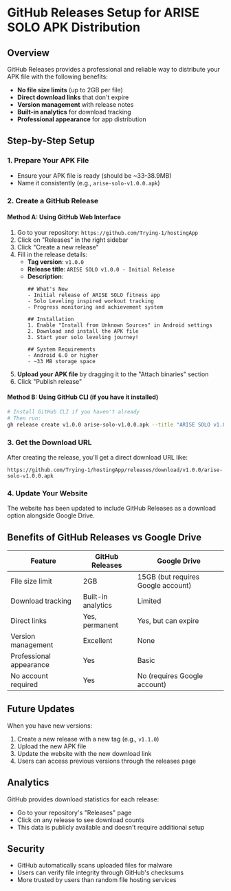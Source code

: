 # GitHub Releases Setup for ARISE SOLO APK Distribution

## Overview
GitHub Releases provides a professional and reliable way to distribute your APK file with the following benefits:
- **No file size limits** (up to 2GB per file)
- **Direct download links** that don't expire
- **Version management** with release notes
- **Built-in analytics** for download tracking
- **Professional appearance** for app distribution

## Step-by-Step Setup

### 1. Prepare Your APK File
- Ensure your APK file is ready (should be ~33-38.9MB)
- Name it consistently (e.g., `arise-solo-v1.0.0.apk`)

### 2. Create a GitHub Release

#### Method A: Using GitHub Web Interface
1. Go to your repository: `https://github.com/Trying-1/hostingApp`
2. Click on "Releases" in the right sidebar
3. Click "Create a new release"
4. Fill in the release details:
   - **Tag version**: `v1.0.0`
   - **Release title**: `ARISE SOLO v1.0.0 - Initial Release`
   - **Description**: 
     ```
     ## What's New
     - Initial release of ARISE SOLO fitness app
     - Solo Leveling inspired workout tracking
     - Progress monitoring and achievement system
     
     ## Installation
     1. Enable "Install from Unknown Sources" in Android settings
     2. Download and install the APK file
     3. Start your solo leveling journey!
     
     ## System Requirements
     - Android 6.0 or higher
     - ~33 MB storage space
     ```
5. **Upload your APK file** by dragging it to the "Attach binaries" section
6. Click "Publish release"

#### Method B: Using GitHub CLI (if you have it installed)
```bash
# Install GitHub CLI if you haven't already
# Then run:
gh release create v1.0.0 arise-solo-v1.0.0.apk --title "ARISE SOLO v1.0.0" --notes "Initial release of ARISE SOLO fitness app"
```

### 3. Get the Download URL
After creating the release, you'll get a direct download URL like:
```
https://github.com/Trying-1/hostingApp/releases/download/v1.0.0/arise-solo-v1.0.0.apk
```

### 4. Update Your Website
The website has been updated to include GitHub Releases as a download option alongside Google Drive.

## Benefits of GitHub Releases vs Google Drive

| Feature | GitHub Releases | Google Drive |
|---------|----------------|--------------|
| File size limit | 2GB | 15GB (but requires Google account) |
| Download tracking | Built-in analytics | Limited |
| Direct links | Yes, permanent | Yes, but can expire |
| Version management | Excellent | None |
| Professional appearance | Yes | Basic |
| No account required | Yes | No (requires Google account) |

## Future Updates
When you have new versions:
1. Create a new release with a new tag (e.g., `v1.1.0`)
2. Upload the new APK file
3. Update the website with the new download link
4. Users can access previous versions through the releases page

## Analytics
GitHub provides download statistics for each release:
- Go to your repository's "Releases" page
- Click on any release to see download counts
- This data is publicly available and doesn't require additional setup

## Security
- GitHub automatically scans uploaded files for malware
- Users can verify file integrity through GitHub's checksums
- More trusted by users than random file hosting services 